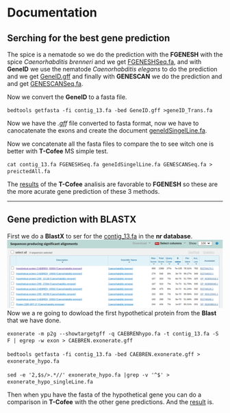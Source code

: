 # Documentation

## Serching for the best gene prediction
The spice is a nematode so we do the prediction with the **FGENESH** 
with the spice *Caenorhabditis brenneri* and we get [FGENESHSeq.fa](FGENESHSeq.fa), and with **GeneID** we use the nematode *Caenorhabditis elegans* to do the prediction and we get [GeneID.gff](GeneID.gff) and finally with **GENESCAN** we do the prediction and and get [GENESCANSeq.fa](GENESCANSeq.fa).

Now we convert the **GeneID** to a fasta file.

~~~
bedtools getfasta -fi contig_13.fa -bed GeneID.gff >geneID_Trans.fa
~~~

Now we have the *.gff* file converted to fasta format, now we have to canocatenate the exons and create the document [geneIdSingelLine.fa](geneIdSingelLine.fa).

Now we concatenate all the fasta files to compare the to see witch one is better with **T-Cofee** MS simple test.

~~~
cat contig_13.fa FGENESHSeq.fa geneIdSingelLine.fa GENESCANSeq.fa > preictedAll.fa
~~~

The [results](web/results1.html) of the **T-Cofee** analisis are favorable to **FGENESH** so these are the more acurate gene prediction of these 3 methods.
___
## Gene prediction with BLASTX
First we do a **BlastX** to ser for the [contig_13.fa](contig_13.fa) in the **nr database**.
![Blast result](media/res_blast.png)
Now we a re going to dowload the first hypothetical protein from the **Blast** that we have done.
~~~
exonerate -m p2g --showtargetgff -q CAEBRENhypo.fa -t contig_13.fa -S F | egrep -w exon > CAEBREN.exonerate.gff

bedtools getfasta -fi contig_13.fa -bed CAEBREN.exonerate.gff > exonerate_hypo.fa

sed -e '2,$s/>.*//' exonerate_hypo.fa |grep -v '^$' > exonerate_hypo_singleLine.fa

~~~
Then when ypu have the fasta of the hypothetical gene you can do a comparison in **T-Cofee** with the other gene predictions. And the [result](web/tcofeeExonerate.html) is.
